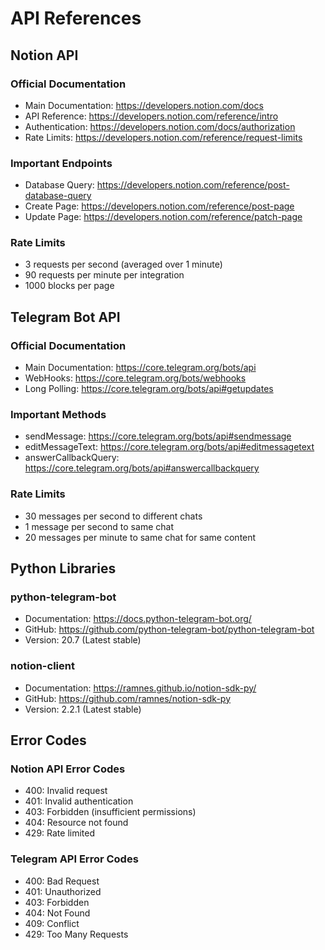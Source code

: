 # API References

## Notion API

### Official Documentation
- Main Documentation: https://developers.notion.com/docs
- API Reference: https://developers.notion.com/reference/intro
- Authentication: https://developers.notion.com/docs/authorization
- Rate Limits: https://developers.notion.com/reference/request-limits

### Important Endpoints
- Database Query: https://developers.notion.com/reference/post-database-query
- Create Page: https://developers.notion.com/reference/post-page
- Update Page: https://developers.notion.com/reference/patch-page

### Rate Limits
- 3 requests per second (averaged over 1 minute)
- 90 requests per minute per integration
- 1000 blocks per page

## Telegram Bot API

### Official Documentation
- Main Documentation: https://core.telegram.org/bots/api
- WebHooks: https://core.telegram.org/bots/webhooks
- Long Polling: https://core.telegram.org/bots/api#getupdates

### Important Methods
- sendMessage: https://core.telegram.org/bots/api#sendmessage
- editMessageText: https://core.telegram.org/bots/api#editmessagetext
- answerCallbackQuery: https://core.telegram.org/bots/api#answercallbackquery

### Rate Limits
- 30 messages per second to different chats
- 1 message per second to same chat
- 20 messages per minute to same chat for same content

## Python Libraries

### python-telegram-bot
- Documentation: https://docs.python-telegram-bot.org/
- GitHub: https://github.com/python-telegram-bot/python-telegram-bot
- Version: 20.7 (Latest stable)

### notion-client
- Documentation: https://ramnes.github.io/notion-sdk-py/
- GitHub: https://github.com/ramnes/notion-sdk-py
- Version: 2.2.1 (Latest stable)

## Error Codes

### Notion API Error Codes
- 400: Invalid request
- 401: Invalid authentication
- 403: Forbidden (insufficient permissions)
- 404: Resource not found
- 429: Rate limited

### Telegram API Error Codes
- 400: Bad Request
- 401: Unauthorized
- 403: Forbidden
- 404: Not Found
- 409: Conflict
- 429: Too Many Requests